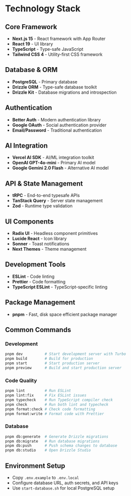 # Technology Stack

## Core Framework
- **Next.js 15** - React framework with App Router
- **React 19** - UI library
- **TypeScript** - Type-safe JavaScript
- **Tailwind CSS 4** - Utility-first CSS framework

## Database & ORM
- **PostgreSQL** - Primary database
- **Drizzle ORM** - Type-safe database toolkit
- **Drizzle Kit** - Database migrations and introspection

## Authentication
- **Better Auth** - Modern authentication library
- **Google OAuth** - Social authentication provider
- **Email/Password** - Traditional authentication

## AI Integration
- **Vercel AI SDK** - AI/ML integration toolkit
- **OpenAI GPT-4o-mini** - Primary AI model
- **Google Gemini 2.0 Flash** - Alternative AI model

## API & State Management
- **tRPC** - End-to-end typesafe APIs
- **TanStack Query** - Server state management
- **Zod** - Runtime type validation

## UI Components
- **Radix UI** - Headless component primitives
- **Lucide React** - Icon library
- **Sonner** - Toast notifications
- **Next Themes** - Theme management

## Development Tools
- **ESLint** - Code linting
- **Prettier** - Code formatting
- **TypeScript ESLint** - TypeScript-specific linting

## Package Management
- **pnpm** - Fast, disk space efficient package manager

## Common Commands

### Development
```bash
pnpm dev          # Start development server with Turbo
pnpm build        # Build for production
pnpm start        # Start production server
pnpm preview      # Build and start production server
```

### Code Quality
```bash
pnpm lint         # Run ESLint
pnpm lint:fix     # Fix ESLint issues
pnpm typecheck    # Run TypeScript compiler check
pnpm check        # Run both lint and typecheck
pnpm format:check # Check code formatting
pnpm format:write # Format code with Prettier
```

### Database
```bash
pnpm db:generate  # Generate Drizzle migrations
pnpm db:migrate   # Run database migrations
pnpm db:push      # Push schema changes to database
pnpm db:studio    # Open Drizzle Studio
```

## Environment Setup
- Copy `.env.example` to `.env.local`
- Configure database URL, auth secrets, and API keys
- Use `start-database.sh` for local PostgreSQL setup